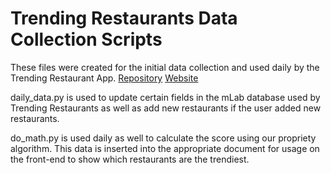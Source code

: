 # Trending Restaurants Data Collection Scripts

These files were created for the initial data collection and used daily by the Trending Restaurant App.
[Repository](https://github.com/D-J-Trending/trending-restaurants)
[Website](https://trendingappworking.herokuapp.com/)

daily_data.py is used to update certain fields in the mLab database used by Trending Restaurants as well as add new restaurants if the user added new restaurants.

do_math.py is used daily as well to calculate the score using our propriety algorithm. This data is inserted into the appropriate document for usage on the front-end to show which restaurants are the trendiest.